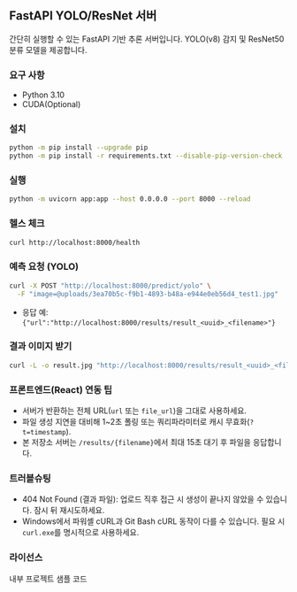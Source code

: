 ## FastAPI YOLO/ResNet 서버

간단히 실행할 수 있는 FastAPI 기반 추론 서버입니다. YOLO(v8) 감지 및 ResNet50 분류 모델을 제공합니다.

### 요구 사항
- Python 3.10
- CUDA(Optional)

### 설치
```bash
python -m pip install --upgrade pip
python -m pip install -r requirements.txt --disable-pip-version-check
```

### 실행
```bash
python -m uvicorn app:app --host 0.0.0.0 --port 8000 --reload
```

### 헬스 체크
```bash
curl http://localhost:8000/health
```

### 예측 요청 (YOLO)
```bash
curl -X POST "http://localhost:8000/predict/yolo" \
  -F "image=@uploads/3ea70b5c-f9b1-4893-b48a-e944e0eb56d4_test1.jpg"
```
- 응답 예: `{"url":"http://localhost:8000/results/result_<uuid>_<filename>"}`

### 결과 이미지 받기
```bash
curl -L -o result.jpg "http://localhost:8000/results/result_<uuid>_<filename>"
```

### 프론트엔드(React) 연동 팁
- 서버가 반환하는 전체 URL(`url` 또는 `file_url`)을 그대로 사용하세요.
- 파일 생성 지연을 대비해 1~2초 폴링 또는 쿼리파라미터로 캐시 무효화(`?t=timestamp`).
- 본 저장소 서버는 `/results/{filename}`에서 최대 15초 대기 후 파일을 응답합니다.

### 트러블슈팅
- 404 Not Found (결과 파일): 업로드 직후 접근 시 생성이 끝나지 않았을 수 있습니다. 잠시 뒤 재시도하세요.
- Windows에서 파워셸 cURL과 Git Bash cURL 동작이 다를 수 있습니다. 필요 시 `curl.exe`를 명시적으로 사용하세요.

### 라이선스
내부 프로젝트 샘플 코드
